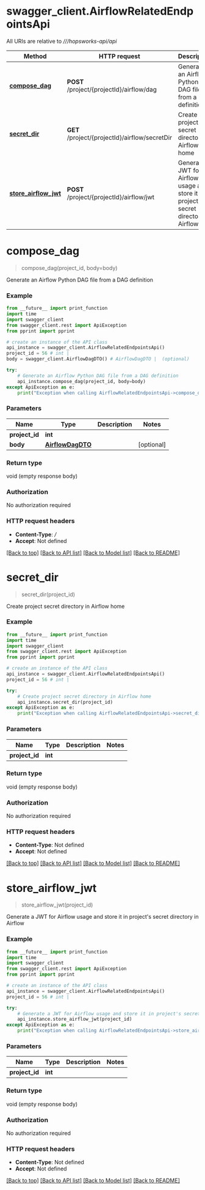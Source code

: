 # swagger_client.AirflowRelatedEndpointsApi

All URIs are relative to *///hopsworks-api/api*

Method | HTTP request | Description
------------- | ------------- | -------------
[**compose_dag**](AirflowRelatedEndpointsApi.md#compose_dag) | **POST** /project/{projectId}/airflow/dag | Generate an Airflow Python DAG file from a DAG definition
[**secret_dir**](AirflowRelatedEndpointsApi.md#secret_dir) | **GET** /project/{projectId}/airflow/secretDir | Create project secret directory in Airflow home
[**store_airflow_jwt**](AirflowRelatedEndpointsApi.md#store_airflow_jwt) | **POST** /project/{projectId}/airflow/jwt | Generate a JWT for Airflow usage and store it in project&#x27;s secret directory in Airflow

# **compose_dag**
> compose_dag(project_id, body=body)

Generate an Airflow Python DAG file from a DAG definition

### Example
```python
from __future__ import print_function
import time
import swagger_client
from swagger_client.rest import ApiException
from pprint import pprint

# create an instance of the API class
api_instance = swagger_client.AirflowRelatedEndpointsApi()
project_id = 56 # int | 
body = swagger_client.AirflowDagDTO() # AirflowDagDTO |  (optional)

try:
    # Generate an Airflow Python DAG file from a DAG definition
    api_instance.compose_dag(project_id, body=body)
except ApiException as e:
    print("Exception when calling AirflowRelatedEndpointsApi->compose_dag: %s\n" % e)
```

### Parameters

Name | Type | Description  | Notes
------------- | ------------- | ------------- | -------------
 **project_id** | **int**|  | 
 **body** | [**AirflowDagDTO**](AirflowDagDTO.md)|  | [optional] 

### Return type

void (empty response body)

### Authorization

No authorization required

### HTTP request headers

 - **Content-Type**: */*
 - **Accept**: Not defined

[[Back to top]](#) [[Back to API list]](../README.md#documentation-for-api-endpoints) [[Back to Model list]](../README.md#documentation-for-models) [[Back to README]](../README.md)

# **secret_dir**
> secret_dir(project_id)

Create project secret directory in Airflow home

### Example
```python
from __future__ import print_function
import time
import swagger_client
from swagger_client.rest import ApiException
from pprint import pprint

# create an instance of the API class
api_instance = swagger_client.AirflowRelatedEndpointsApi()
project_id = 56 # int | 

try:
    # Create project secret directory in Airflow home
    api_instance.secret_dir(project_id)
except ApiException as e:
    print("Exception when calling AirflowRelatedEndpointsApi->secret_dir: %s\n" % e)
```

### Parameters

Name | Type | Description  | Notes
------------- | ------------- | ------------- | -------------
 **project_id** | **int**|  | 

### Return type

void (empty response body)

### Authorization

No authorization required

### HTTP request headers

 - **Content-Type**: Not defined
 - **Accept**: Not defined

[[Back to top]](#) [[Back to API list]](../README.md#documentation-for-api-endpoints) [[Back to Model list]](../README.md#documentation-for-models) [[Back to README]](../README.md)

# **store_airflow_jwt**
> store_airflow_jwt(project_id)

Generate a JWT for Airflow usage and store it in project's secret directory in Airflow

### Example
```python
from __future__ import print_function
import time
import swagger_client
from swagger_client.rest import ApiException
from pprint import pprint

# create an instance of the API class
api_instance = swagger_client.AirflowRelatedEndpointsApi()
project_id = 56 # int | 

try:
    # Generate a JWT for Airflow usage and store it in project's secret directory in Airflow
    api_instance.store_airflow_jwt(project_id)
except ApiException as e:
    print("Exception when calling AirflowRelatedEndpointsApi->store_airflow_jwt: %s\n" % e)
```

### Parameters

Name | Type | Description  | Notes
------------- | ------------- | ------------- | -------------
 **project_id** | **int**|  | 

### Return type

void (empty response body)

### Authorization

No authorization required

### HTTP request headers

 - **Content-Type**: Not defined
 - **Accept**: Not defined

[[Back to top]](#) [[Back to API list]](../README.md#documentation-for-api-endpoints) [[Back to Model list]](../README.md#documentation-for-models) [[Back to README]](../README.md)

